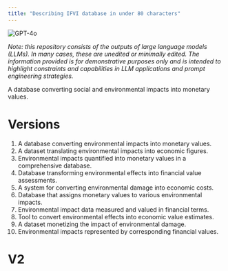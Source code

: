 ```yaml
---
title: "Describing IFVI database in under 80 characters"
---
```

![GPT-4o](https://img.shields.io/badge/GPT--4o-3333FF?style=for-the-badge&logo=openai&logoColor=white)



*Note: this repository consists of the outputs of large language models (LLMs). In many cases, these are unedited or minimally edited. The information provided is for demonstrative purposes only and is intended to highlight constraints and capabilities in LLM applications and prompt engineering strategies.*


A database converting social and environmental impacts into monetary values.

# Versions

1. A database converting environmental impacts into monetary values.
2. A dataset translating environmental impacts into economic figures.
3. Environmental impacts quantified into monetary values in a comprehensive database.
4. Database transforming environmental effects into financial value assessments.
5. A system for converting environmental damage into economic costs.
6. Database that assigns monetary values to various environmental impacts.
7. Environmental impact data measured and valued in financial terms.
8. Tool to convert environmental effects into economic value estimates.
9. A dataset monetizing the impact of environmental damage.
10. Environmental impacts represented by corresponding financial values.

# V2
